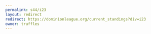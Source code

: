 ```yaml
---
permalink: s44/i23
layout: redirect
redirect: https://dominionleague.org/current_standings?div=i23
owner: truffles
---
```

